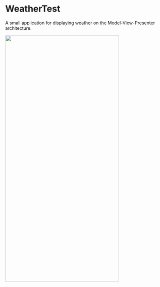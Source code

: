 # WeatherTest

A small application for displaying weather on the Model-View-Presenter architecture.

<img src="https://github.com/Harnashevich/WeatherTest/assets/84876109/10d3fa8e-fe6b-433e-9892-edc859a31ebb" width="360" height="780">
